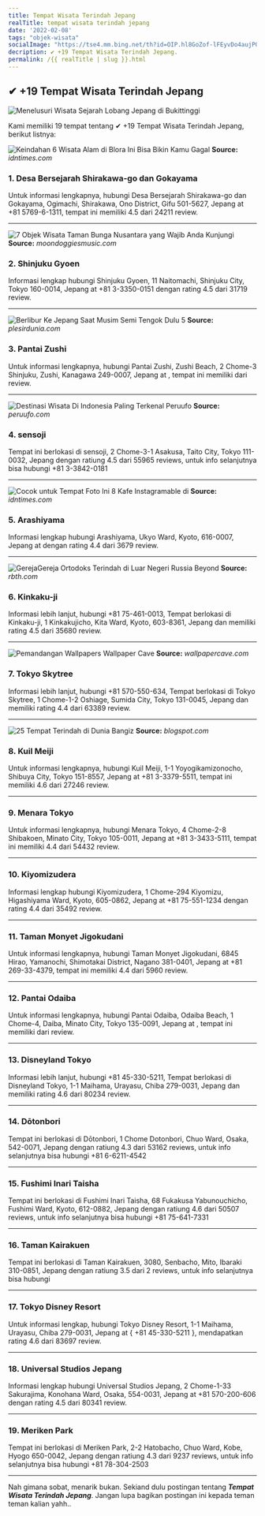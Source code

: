 ```yaml
---
title: Tempat Wisata Terindah Jepang
realTitle: tempat wisata terindah jepang
date: '2022-02-08'
tags: "objek-wisata"
socialImage: "https://tse4.mm.bing.net/th?id=OIP.hl8GoZof-lFEyvDo4aujPQHaE7&amp;pid=15.1"
decription: ✔ +19 Tempat Wisata Terindah Jepang.
permalink: /{{ realTitle | slug }}.html
---
```


## ✔ +19 Tempat Wisata Terindah Jepang

![Menelusuri Wisata Sejarah Lobang Jepang di Bukittinggi](https://portalwisata.co.id/wp-content/uploads/2016/09/Lobang-Jepang-Bukittinggi.jpg)



Kami memiliki 19 tempat tentang ✔ +19 Tempat Wisata Terindah Jepang, berikut listnya:



![Keindahan 6 Wisata Alam di Blora Ini Bisa Bikin Kamu Gagal ](https://tse1.mm.bing.net/th?id=OIP.lCyPHak4xhPHbLaOqXPGiwHaFj&amp;pid=15.1)
**Source:** _idntimes.com_


### 1. Desa Bersejarah Shirakawa-go dan Gokayama



Untuk informasi lengkapnya, hubungi Desa Bersejarah Shirakawa-go dan Gokayama, Ogimachi, Shirakawa, Ono District, Gifu 501-5627, Jepang at +81 5769-6-1311, tempat ini memiliki 4.5 dari 24211 review.

---


![7 Objek Wisata Taman Bunga Nusantara yang Wajib Anda Kunjungi](https://tse3.mm.bing.net/th?id=OIP.yqwPcFa4d2AR25IBl56-VgHaEo&amp;pid=15.1)
**Source:** _moondoggiesmusic.com_


### 2. Shinjuku Gyoen



Informasi lengkap hubungi Shinjuku Gyoen, 11 Naitomachi, Shinjuku City, Tokyo 160-0014, Jepang at +81 3-3350-0151 dengan rating 4.5 dari 31719 review.

---


![Berlibur Ke Jepang Saat Musim Semi Tengok Dulu 5 ](https://tse1.mm.bing.net/th?id=OIP.5T5hMUXwWEIouEQ30VMZbQHaEq&amp;pid=15.1)
**Source:** _plesirdunia.com_


### 3. Pantai Zushi



Untuk informasi lengkapnya, hubungi Pantai Zushi, Zushi Beach, 2 Chome-3 Shinjuku, Zushi, Kanagawa 249-0007, Jepang at , tempat ini memiliki  dari  review.

---


![Destinasi Wisata Di Indonesia Paling Terkenal  Peruufo](https://tse1.mm.bing.net/th?id=OIP.5hg7QgG7V0lLza7rlawDVgHaD5&amp;pid=15.1)
**Source:** _peruufo.com_


### 4. sensoji



Tempat ini berlokasi di sensoji, 2 Chome-3-1 Asakusa, Taito City, Tokyo 111-0032, Jepang dengan ratiung 4.5 dari 55965 reviews, untuk info selanjutnya bisa hubungi +81 3-3842-0181

---


![Cocok untuk Tempat Foto Ini 8 Kafe Instagramable di ](https://tse1.mm.bing.net/th?id=OIP.wgye4EiVLRUx5Wy0mQSOCQHaHa&amp;pid=15.1)
**Source:** _idntimes.com_


### 5. Arashiyama



Informasi lengkap hubungi Arashiyama, Ukyo Ward, Kyoto, 616-0007, Jepang at  dengan rating 4.4 dari 3679 review.

---


![GerejaGereja Ortodoks Terindah di Luar Negeri  Russia Beyond](https://tse1.mm.bing.net/th?id=OIP.yD92bFUSK5Ejcy3Fqp-C_QHaFN&amp;pid=15.1)
**Source:** _rbth.com_


### 6. Kinkaku-ji



Informasi lebih lanjut, hubungi +81 75-461-0013, Tempat berlokasi di Kinkaku-ji, 1 Kinkakujicho, Kita Ward, Kyoto, 603-8361, Jepang dan memiliki rating 4.5 dari 35680 review.

---


![Pemandangan Wallpapers  Wallpaper Cave](https://tse3.mm.bing.net/th?id=OIP.jEGVc9XuQ-AcHSrLsd_2HAHaEr&amp;pid=15.1)
**Source:** _wallpapercave.com_


### 7. Tokyo Skytree



Informasi lebih lanjut, hubungi +81 570-550-634, Tempat berlokasi di Tokyo Skytree, 1 Chome-1-2 Oshiage, Sumida City, Tokyo 131-0045, Jepang dan memiliki rating 4.4 dari 63389 review.

---


![25 Tempat Terindah di Dunia  Bangiz](https://tse3.mm.bing.net/th?id=OIP.-RjLBPezz31L2pz4OeoHTAHaEo&amp;pid=15.1)
**Source:** _blogspot.com_


### 8. Kuil Meiji



Untuk informasi lengkapnya, hubungi Kuil Meiji, 1-1 Yoyogikamizonocho, Shibuya City, Tokyo 151-8557, Jepang at +81 3-3379-5511, tempat ini memiliki 4.6 dari 27246 review.

---


### 9. Menara Tokyo



Untuk informasi lengkapnya, hubungi Menara Tokyo, 4 Chome-2-8 Shibakoen, Minato City, Tokyo 105-0011, Jepang at +81 3-3433-5111, tempat ini memiliki 4.4 dari 54432 review.

---


### 10. Kiyomizudera



Informasi lengkap hubungi Kiyomizudera, 1 Chome-294 Kiyomizu, Higashiyama Ward, Kyoto, 605-0862, Jepang at +81 75-551-1234 dengan rating 4.4 dari 35492 review.

---


### 11. Taman Monyet Jigokudani



Untuk informasi lengkapnya, hubungi Taman Monyet Jigokudani, 6845 Hirao, Yamanochi, Shimotakai District, Nagano 381-0401, Jepang at +81 269-33-4379, tempat ini memiliki 4.4 dari 5960 review.

---


### 12. Pantai Odaiba



Untuk informasi lengkapnya, hubungi Pantai Odaiba, Odaiba Beach, 1 Chome-4, Daiba, Minato City, Tokyo 135-0091, Jepang at , tempat ini memiliki  dari  review.

---


### 13. Disneyland Tokyo



Informasi lebih lanjut, hubungi +81 45-330-5211, Tempat berlokasi di Disneyland Tokyo, 1-1 Maihama, Urayasu, Chiba 279-0031, Jepang dan memiliki rating 4.6 dari 80234 review.

---


### 14. Dōtonbori



Tempat ini berlokasi di Dōtonbori, 1 Chome Dotonbori, Chuo Ward, Osaka, 542-0071, Jepang dengan ratiung 4.3 dari 53162 reviews, untuk info selanjutnya bisa hubungi +81 6-6211-4542

---


### 15. Fushimi Inari Taisha



Tempat ini berlokasi di Fushimi Inari Taisha, 68 Fukakusa Yabunouchicho, Fushimi Ward, Kyoto, 612-0882, Jepang dengan ratiung 4.6 dari 50507 reviews, untuk info selanjutnya bisa hubungi +81 75-641-7331

---


### 16. Taman Kairakuen



Tempat ini berlokasi di Taman Kairakuen, 3080, Senbacho, Mito, Ibaraki 310-0851, Jepang dengan ratiung 3.5 dari 2 reviews, untuk info selanjutnya bisa hubungi 

---


### 17. Tokyo Disney Resort



Untuk informasi lengkap, hubungi Tokyo Disney Resort, 1-1 Maihama, Urayasu, Chiba 279-0031, Jepang at { +81 45-330-5211 }, mendapatkan rating 4.6 dari 83697 review.

---


### 18. Universal Studios Jepang



Informasi lengkap hubungi Universal Studios Jepang, 2 Chome-1-33 Sakurajima, Konohana Ward, Osaka, 554-0031, Jepang at +81 570-200-606 dengan rating 4.5 dari 80341 review.

---


### 19. Meriken Park



Tempat ini berlokasi di Meriken Park, 2-2 Hatobacho, Chuo Ward, Kobe, Hyogo 650-0042, Jepang dengan ratiung 4.3 dari 9237 reviews, untuk info selanjutnya bisa hubungi +81 78-304-2503

---









Nah gimana sobat, menarik bukan. Sekiand dulu postingan tentang ***Tempat Wisata Terindah Jepang***. Jangan lupa bagikan postingan ini kepada teman teman kalian yahh..
